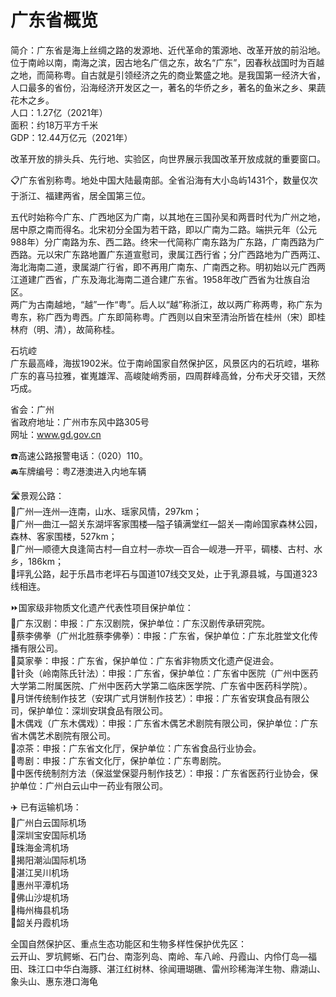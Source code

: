 # 广东省概览  
简介：广东省是海上丝绸之路的发源地、近代革命的策源地、改革开放的前沿地。位于南岭以南，南海之滨，因古地名广信之东，故名“广东”，因春秋战国时为百越之地，而简称粤。自古就是引领经济之先的商业繁盛之地。是我国第一经济大省，人口最多的省份，沿海经济开发区之一，著名的华侨之乡，著名的鱼米之乡、果蔬花木之乡。  
人口：1.27亿（2021年）  
面积：约18万平方千米  
GDP：12.44万亿元（2021年）  

改革开放的排头兵、先行地、实验区，向世界展示我国改革开放成就的重要窗口。  

📋广东省别称粤。地处中国大陆最南部。全省沿海有大小岛屿1431个，数量仅次于浙江、福建两省，居全国第三位。  

五代时始称今广东、广西地区为广南，以其地在三国孙吴和两晋时代为广州之地，居中原之南而得名。北宋初分全国为若干路，即以广南为二路。端拱元年（公元988年）分广南路为东、西二路。终宋一代简称广南东路为广东路，广南西路为广西路。元以宋广东路地置广东道宣慰司，隶属江西行省；分广西路地为广西两江、海北海南二道，隶属湖广行省，即不再用广南东、广南西之称。明初始以元广西两江道建广西省，广东及海北海南二道合建广东省。1958年改广西省为壮族自治区。  
两广为古南越地，“越”一作“粤”。后人以“越”称浙江，故以两广称两粤，称广东为粤东，称广西为粤西。广东即简称粤。广西则以自宋至清治所皆在桂州（宋）即桂林府（明、清），故简称桂。  

石坑崆  
广东最高峰，海拔1902米。位于南岭国家自然保护区，风景区内的石坑崆，堪称广东的喜马拉雅，崔嵬雄浑、高峻陡峭秀丽，四周群峰高耸，分布犬牙交错，天然巧成。  

省会：广州  
省政府地址：广州市东风中路305号  
网址：<a href="http://www.gd.gov.cn" target="_blank">www.gd.gov.cn</a>  

☎️高速公路报警电话：（020）110。  
🚘车牌编号：粤Z港澳进入内地车辆  

🛣️景观公路：  
🔸广州—连州—连南，山水、瑶家风情，297km；  
🔸广州—曲江—韶关东湖坪客家围楼—隘子镇满堂红—韶关—南岭国家森林公园，森林、客家围楼，527km；  
🔸广州—顺德大良逢简古村—自立村—赤坎—百合—岘港—开平，碉楼、古村、水乡，186km；  
🔸坪乳公路，起于乐昌市老坪石与国道107线交叉处，止于乳源县城，与国道323线相连。  

⏩国家级非物质文化遗产代表性项目保护单位：  
🔸广东汉剧：申报：广东汉剧院，保护单位：广东汉剧传承研究院。  
🔸蔡李佛拳（广州北胜蔡李佛拳）：申报：广东省，保护单位：广东北胜堂文化传播有限公司。  
🔸莫家拳：申报：广东省，保护单位：广东省非物质文化遗产促进会。  
🔸针灸（岭南陈氏针法）：申报：广东省，保护单位：广东省中医院（广州中医药大学第二附属医院、广州中医药大学第二临床医学院、广东省中医药科学院）。  
🔸月饼传统制作技艺（安琪广式月饼制作技艺）：申报：广东省安琪食品有限公司，保护单位：深圳安琪食品有限公司。  
🔸木偶戏（广东木偶戏）：申报：广东省木偶艺术剧院有限公司，保护单位：广东省木偶艺术剧院有限公司。  
🔸凉茶：申报：广东省文化厅，保护单位：广东省食品行业协会。  
🔸粤剧：申报：广东省文化厅，保护单位：广东粤剧院。  
🔸中医传统制剂方法（保滋堂保婴丹制作技艺）：申报：广东省医药行业协会，保护单位：广州白云山中一药业有限公司。  

✈️ 已有运输机场：  
🔸广州白云国际机场  
🔸深圳宝安国际机场  
🔸珠海金湾机场  
🔸揭阳潮汕国际机场  
🔸湛江吴川机场  
🔸惠州平潭机场  
🔸佛山沙堤机场  
🔸梅州梅县机场  
🔸韶关丹霞机场  

全国自然保护区、重点生态功能区和生物多样性保护优先区：  
云开山、罗坑鳄蜥、石门台、南澎列岛、南岭、车八岭、丹霞山、内伶仃岛—福田、珠江口中华白海豚、湛江红树林、徐闻珊瑚礁、雷州珍稀海洋生物、鼎湖山、象头山、惠东港口海龟  
